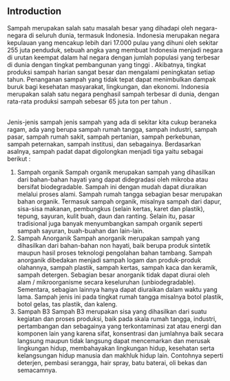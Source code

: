 ## Introduction

Sampah merupakan salah satu masalah besar yang dihadapi oleh negara-negara di seluruh dunia, termasuk Indonesia. Indonesia merupakan negara kepulauan yang mencakup lebih dari 17.000 pulau yang dihuni oleh sekitar 255 juta penduduk, sebuah angka yang membuat Indonesia menjadi negara di urutan keempat dalam hal negara dengan jumlah populasi yang terbesar di dunia dengan tingkat pembangunan yang tinggi . Akibatnya, tingkat produksi sampah harian sangat besar dan mengalami peningkatan setiap tahun. Penanganan sampah yang tidak tepat dapat menimbulkan dampak buruk bagi kesehatan masyarakat, lingkungan, dan ekonomi. Indonesia merupakan salah satu negara penghasil sampah terbesar di dunia, dengan rata-rata produksi sampah sebesar 65 juta ton per tahun . <br><br>

Jenis-jenis sampah jenis sampah yang ada di sekitar kita cukup beraneka ragam, ada yang berupa sampah rumah tangga, sampah industri, sampah pasar, sampah rumah sakit, sampah pertanian, sampah perkebunan, sampah peternakan, sampah institusi, dan sebagainya. Berdasarkan asalnya, sampah padat dapat digolongkan menjadi tiga yaitu sebagai berikut :
1.	Sampah organik
Sampah organik merupakan sampah yang dihasilkan dari bahan-bahan hayati yang dapat didegradasi oleh mikroba atau bersifat biodegradable. Sampah ini dengan mudah dapat diuraikan melalui proses alami. Sampah rumah tangga sebagian besar merupakan bahan organik. Termasuk sampah organik, misalnya sampah dari dapur, sisa-sisa makanan, pembungkus (selain kertas, karet dan plastik), tepung, sayuran, kulit buah, daun dan ranting. Selain itu, pasar tradisional juga banyak menyumbangkan sampah organik seperti sampah sayuran, buah-buahan dan lain-lain.
2.	Sampah Anorganik 
Sampah anorganik merupakan sampah yang dihasilkan dari bahan-bahan non hayati, baik berupa produk sintetik maupun hasil proses teknologi pengolahan bahan tambang. Sampah anorganik dibedakan menjadi sampah logam dan produk-produk olahannya, sampah plastik, sampah kertas, sampah kaca dan keramik, sampah detergen. Sebagian besar anorganik tidak dapat diurai oleh alam / mikroorganisme secara keseluruhan (unbiodegradable). Sementara, sebagian lainnya hanya dapat diuraikan dalam waktu yang lama. Sampah jenis ini pada tingkat rumah tangga misalnya botol plastik, botol gelas, tas plastik, dan kaleng.
3.	Sampah B3
Sampah B3 merupakan sisa yang dihasilkan dari suatu kegiatan dan proses produksi, baik pada skala rumah tangga, industri, pertambangan dan sebagainya yang terkontaminasi zat atau energi dan komponen lain yang karena sifat, konsentrasi dan jumlahnya baik secara langsung maupun tidak langsung dapat mencemarkan dan merusak lingkungan hidup, membahayakan lingkungan hidup, kesehatan serta kelangsungan hidup manusia dan makhluk hidup lain. Contohnya seperti deterjen, pembasi serangga, hair spray, batu baterai, oli bekas dan semacamnya.

<!-- ## Instructions
This app has 3 sections:
1. <b>Show instructions:</b> This section brings to this page which is the default home page of the page. This contains the intorduction to the problem and the instructions for the app. <br>
2. <b>Run the app:</b> This option runs the app. Here the user has to input image on which the classsfication can be performed. Here the input can be given in 2 ways:
    *  Upload an image yourself from the local storage
    *  The app gets a random product image from the web <br>
    *  After getting the image, the app will predict the 4 most likely categories that the image may belong to along with the respective probabilities. Here during the entire session, the user can get the predictions on the any number of images and the prediction history is shown in a tabular format.<br>
3. <b>Source code:</b> This section contains the entire source code of the app for quick reference.  -->